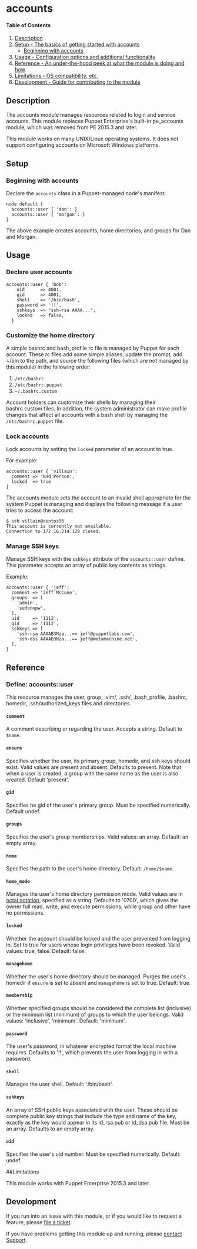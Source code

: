 # accounts

#### Table of Contents
1. [Description](#description)
2. [Setup - The basics of getting started with accounts](#setup)
    * [Beginning with accounts](#beginning-with-accounts)
3. [Usage - Configuration options and additional functionality](#usage)
4. [Reference - An under-the-hood peek at what the module is doing and how](#reference)
5. [Limitations - OS compatibility, etc.](#limitations)
6. [Development - Guide for contributing to the module](#development)


## Description

The accounts module manages resources related to login and service accounts. This module replaces Puppet Enterprise's built-in pe\_accounts module, which was removed from PE 2015.3 and later.

This module works on many UNIX/Linux operating systems. It does not support configuring accounts on Microsoft
Windows platforms.

## Setup

### Beginning with accounts

Declare the `accounts` class in a Puppet-managed node's manifest:

~~~puppet
node default {
  accounts::user { 'dan': }
  accounts::user { 'morgan': }
}
~~~

The above example creates accounts, home directories, and groups for Dan
and Morgan.

## Usage

### Declare user accounts

~~~puppet
accounts::user { 'bob':
    uid      => 4001,
    gid      => 4001,
    shell    => '/bin/bash',
    password => '!!',
    sshkeys  => "ssh-rsa AAAA...",
    locked   => false,
  }
~~~

### Customize the home directory

A simple bashrc and
bash\_profile rc file is managed by Puppet for each account. These rc
files add some simple aliases, update the prompt, add ~/bin to the path, and source the following files (which are not managed by this module) in the following order:

 1. `/etc/bashrc`
 2. `/etc/bashrc.puppet`
 3. `~/.bashrc.custom`

Account holders can customize their shells by managing their bashrc.custom files. In addition, the system administrator can make profile changes that affect all accounts with a bash shell by managing the `/etc/bashrc.puppet` file.

### Lock accounts

Lock accounts by setting the `locked` parameter of an account to true.

For example:

~~~puppet
accounts::user { 'villain':
  comment => 'Bad Person',
  locked  => true
}
~~~

The accounts module sets the account to an invalid shell appropriate for
the system Puppet is managing and displays the following message if a user tries to access the account:

~~~
$ ssh villain@centos56
This account is currently not available.
Connection to 172.16.214.129 closed.
~~~

### Manage SSH keys

Manage SSH keys with the `sshkeys` attribute of the `accounts::user` define. This
parameter accepts an array of public key contents as strings.

Example:

~~~puppet
accounts::user { 'jeff':
  comment => 'Jeff McCune',
  groups  => [
    'admin',
    'sudonopw',
  ],
  uid     => '1112',
  gid     => '1112',
  sshkeys => [
    'ssh-rsa AAAAB3Nza...== jeff@puppetlabs.com',
    'ssh-dss AAAAB3Nza...== jeff@metamachine.net',
  ],
}
~~~

## Reference

### Define: accounts::user

This resource manages the user, group, .vim/, .ssh/, .bash\_profile, .bashrc, homedir, .ssh/authorized\_keys files and directories.

#### `comment`

A comment describing or regarding the user. Accepts a string. Default to `$name`.

#### `ensure`

Specifies whether the user, its primary group, homedir, and ssh keys should exist. Valid values are present and absent. Defaults to present. Note that when a user is created, a group with the same name as the user is also created. Default 'present'.

#### `gid`

Specifies he gid of the user's primary group. Must be specified numerically. Default undef.

#### `groups`

Specifies the user's group memberships. Valid values: an array. Default: an empty array.

#### `home`

Specifies the path to the user's home directory. Default: `/home/$name`.

#### `home_mode`

Manages the user's home directory permission mode. Valid values are in [octal notation](https://docs.puppetlabs.com/references/latest/type.html#file-attribute-mode), specified as a string. Defaults to '0700', which gives the owner full read, write, and execute permissions, while group and other have no permissions. 

#### `locked`

Whether the account should be locked and the user prevented from logging in. Set to true for users whose login privileges have been revoked. Valid values: true, false. Default: false.

#### `managehome`

Whether the user's home directory should be managed. Purges the user's homedir if `ensure` is set to absent and `managehome` is set to true. Default: true.

#### `membership`

Whether specified groups should be considered the complete list (inclusive) or the minimum list (minimum) of groups to which the user belongs. Valid values: 'inclusive', 'minimum'. Default: 'minimum'.

#### `password`

The user's password, in whatever encrypted format the local machine requires. Defaults to '!!', which prevents the user from logging in with a password.

#### `shell`

Manages the user shell. Default: '/bin/bash'.

#### `sshkeys`

An array of SSH public keys associated with the user. These should be complete public key strings that include the type and name of the key, exactly as the key would appear in its id_rsa.pub or id_dsa.pub file. Must be an array. Defaults to an empty array.

#### `uid`

Specifies the user's uid number. Must be specified numerically. Default: undef.

##Limitations

This module works with Puppet Enterprise 2015.3 and later.

## Development

If you run into an issue with this module, or if you would like to request a feature, please [file a ticket](https://tickets.puppetlabs.com/browse/MODULES/).

If you have problems getting this module up and running, please [contact Support](http://puppetlabs.com/services/customer-support).
